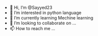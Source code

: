 - 👋 Hi, I’m @Sayyed23
- 👀 I’m interested in python language 
- 🌱 I’m currently learning Mechine learning 
- 💞️ I’m looking to collaborate on ...
- 📫 How to reach me ...

<!---
Sayyed23/Sayyed23 is a ✨ special ✨ repository because its `README.md` (this file) appears on your GitHub profile.
You can click the Preview link to take a look at your changes.
--->
